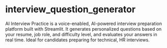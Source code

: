 # interview_question_generator
AI Interview Practice is a voice-enabled, AI-powered interview preparation platform built with Streamlit. It generates personalized questions based on your resume, job role, and difficulty level, and evaluates your answers in real time. Ideal for candidates preparing for technical,  HR interviews.
